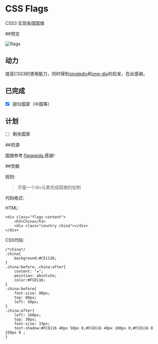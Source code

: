 # CSS Flags

CSS3 实现各国国旗

##预览

![flags](https://cloud.githubusercontent.com/assets/22977253/23391962/98b456b8-fdb3-11e6-962a-e3c861ba6b53.png)


## 动力

提高CSS3的使用能力，同时得到[singlediv](http://a.singlediv.com/)和[one-div](http://one-div.com/)的启发，在此感谢。


## 已完成

- [x] 部分国家（中国等）


## 计划

- [ ] 剩余国家

##资源

国旗参考:[flagpeida](http://flagpedia.net/),感谢!

##贡献

规则:

>尽量一个div元素完成国旗的绘制

代码格式:

HTML:

    <div class="flags-content">
        <h3>China</h3>
        <div class="country china"></div>
    </div>
    
CSS代码:

    /*china*/
    .china{
        background:#CE1126;
    }
    .china:before,.china:after{
        content: "★";
        position: absolute;
        color:#FCD116;
    }
    .china:before{
        font-size: 90px;
        top: 60px;
        left: 50px;
    }
    .china:after{
        left: 160px;
        top: 30px;
        font-size: 33px;
        text-shadow:#FCD116 40px 50px 0,#FCD116 40px 100px 0,#FCD116 0 150px 0 ;
    }


